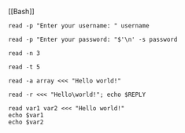 [[Bash]]
``` Prompt
read -p "Enter your username: " username
```
```  Hide
read -p "Enter your password: "$'\n' -s password
```
``` Limit
read -n 3
```
``` Timeout
read -t 5
```
``` Array
read -a array <<< "Hello world!"
```
``` Ignore-backslash-intrepretation
read -r <<< "Hello\world!"; echo $REPLY
```

``` Heredoc-Notation
read var1 var2 <<< "Hello world!"
echo $var1
echo $var2
```
